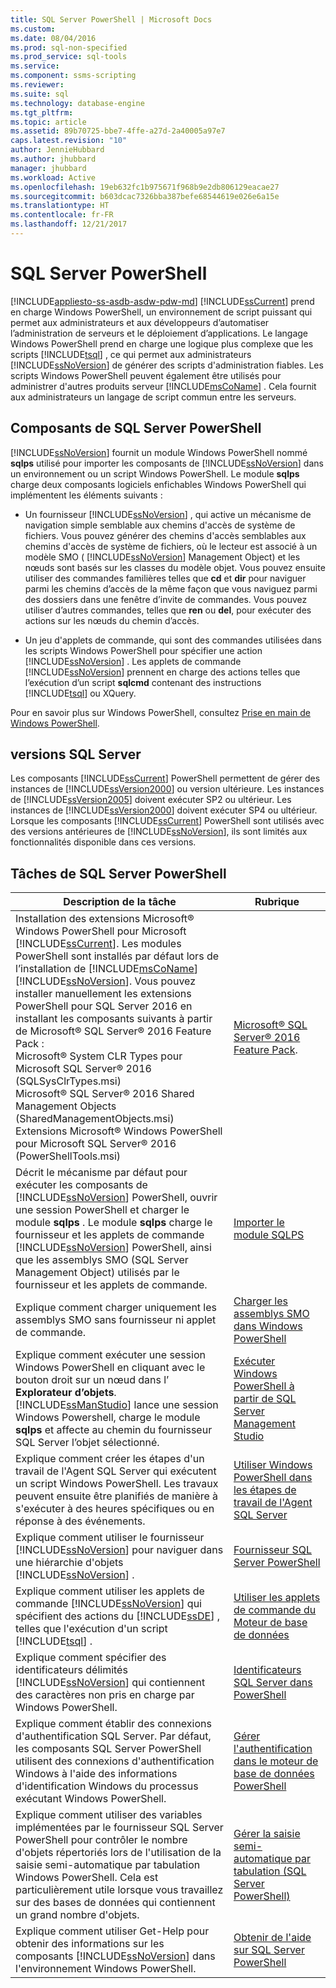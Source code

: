 ```yaml
---
title: SQL Server PowerShell | Microsoft Docs
ms.custom: 
ms.date: 08/04/2016
ms.prod: sql-non-specified
ms.prod_service: sql-tools
ms.service: 
ms.component: ssms-scripting
ms.reviewer: 
ms.suite: sql
ms.technology: database-engine
ms.tgt_pltfrm: 
ms.topic: article
ms.assetid: 89b70725-bbe7-4ffe-a27d-2a40005a97e7
caps.latest.revision: "10"
author: JennieHubbard
ms.author: jhubbard
manager: jhubbard
ms.workload: Active
ms.openlocfilehash: 19eb632fc1b975671f968b9e2db806129eacae27
ms.sourcegitcommit: b603dcac7326bba387befe68544619e026e6a15e
ms.translationtype: HT
ms.contentlocale: fr-FR
ms.lasthandoff: 12/21/2017
---
```

# <a name="sql-server-powershell"></a>SQL Server PowerShell
[!INCLUDE[appliesto-ss-asdb-asdw-pdw-md](../../includes/appliesto-ss-asdb-asdw-pdw-md.md)] [!INCLUDE[ssCurrent](../../includes/sscurrent-md.md)] prend en charge Windows PowerShell, un environnement de script puissant qui permet aux administrateurs et aux développeurs d’automatiser l’administration de serveurs et le déploiement d’applications. Le langage Windows PowerShell prend en charge une logique plus complexe que les scripts [!INCLUDE[tsql](../../includes/tsql-md.md)] , ce qui permet aux administrateurs [!INCLUDE[ssNoVersion](../../includes/ssnoversion-md.md)] de générer des scripts d'administration fiables. Les scripts Windows PowerShell peuvent également être utilisés pour administrer d'autres produits serveur [!INCLUDE[msCoName](../../includes/msconame-md.md)] . Cela fournit aux administrateurs un langage de script commun entre les serveurs.  
  
## <a name="sql-server-powershell-components"></a>Composants de SQL Server PowerShell  
 [!INCLUDE[ssNoVersion](../../includes/ssnoversion-md.md)] fournit un module Windows PowerShell nommé **sqlps** utilisé pour importer les composants de [!INCLUDE[ssNoVersion](../../includes/ssnoversion-md.md)] dans un environnement ou un script Windows PowerShell. Le module **sqlps** charge deux composants logiciels enfichables Windows PowerShell qui implémentent les éléments suivants :  
  
-   Un fournisseur [!INCLUDE[ssNoVersion](../../includes/ssnoversion-md.md)] , qui active un mécanisme de navigation simple semblable aux chemins d'accès de système de fichiers. Vous pouvez générer des chemins d'accès semblables aux chemins d'accès de système de fichiers, où le lecteur est associé à un modèle SMO ( [!INCLUDE[ssNoVersion](../../includes/ssnoversion-md.md)] Management Object) et les nœuds sont basés sur les classes du modèle objet. Vous pouvez ensuite utiliser des commandes familières telles que **cd** et **dir** pour naviguer parmi les chemins d’accès de la même façon que vous naviguez parmi des dossiers dans une fenêtre d’invite de commandes. Vous pouvez utiliser d’autres commandes, telles que **ren** ou **del**, pour exécuter des actions sur les nœuds du chemin d’accès.  
  
-   Un jeu d'applets de commande, qui sont des commandes utilisées dans les scripts Windows PowerShell pour spécifier une action [!INCLUDE[ssNoVersion](../../includes/ssnoversion-md.md)] . Les applets de commande [!INCLUDE[ssNoVersion](../../includes/ssnoversion-md.md)] prennent en charge des actions telles que l’exécution d’un script **sqlcmd** contenant des instructions [!INCLUDE[tsql](../../includes/tsql-md.md)] ou XQuery.  
  
 Pour en savoir plus sur Windows PowerShell, consultez [Prise en main de Windows PowerShell](https://msdn.microsoft.com/powershell/scripting/getting-started/getting-started-with-windows-powershell).  
  
## <a name="sql-server-versions"></a>versions SQL Server  
 Les composants [!INCLUDE[ssCurrent](../../includes/sscurrent-md.md)] PowerShell permettent de gérer des instances de [!INCLUDE[ssVersion2000](../../includes/ssversion2000-md.md)] ou version ultérieure. Les instances de [!INCLUDE[ssVersion2005](../../includes/ssversion2005-md.md)] doivent exécuter SP2 ou ultérieur. Les instances de [!INCLUDE[ssVersion2000](../../includes/ssversion2000-md.md)] doivent exécuter SP4 ou ultérieur. Lorsque les composants [!INCLUDE[ssCurrent](../../includes/sscurrent-md.md)] PowerShell sont utilisés avec des versions antérieures de [!INCLUDE[ssNoVersion](../../includes/ssnoversion-md.md)], ils sont limités aux fonctionnalités disponible dans ces versions.  
     
## <a name="sql-server-powershell-tasks"></a>Tâches de SQL Server PowerShell  
  
|Description de la tâche|Rubrique|  
|----------------------|-----------| 
|Installation des extensions Microsoft® Windows PowerShell pour Microsoft [!INCLUDE[ssCurrent](../../includes/sscurrent-md.md)].  Les modules PowerShell sont installés par défaut lors de l’installation de [!INCLUDE[msCoName](../../includes/msconame-md.md)] [!INCLUDE[ssNoVersion](../../includes/ssnoversion-md.md)].  Vous pouvez installer manuellement les extensions PowerShell pour SQL Server 2016 en installant les composants suivants à partir de Microsoft® SQL Server® 2016 Feature Pack :<br/>     Microsoft® System CLR Types pour Microsoft SQL Server® 2016 (SQLSysClrTypes.msi)<br/>Microsoft® SQL Server® 2016 Shared Management Objects (SharedManagementObjects.msi)<br/> Extensions Microsoft® Windows PowerShell pour Microsoft SQL Server® 2016 (PowerShellTools.msi)|[Microsoft® SQL Server® 2016 Feature Pack](https://www.microsoft.com/en-us/download/details.aspx?id=52676).   | 
|Décrit le mécanisme par défaut pour exécuter les composants de [!INCLUDE[ssNoVersion](../../includes/ssnoversion-md.md)] PowerShell, ouvrir une session PowerShell et charger le module **sqlps** . Le module **sqlps** charge le fournisseur et les applets de commande [!INCLUDE[ssNoVersion](../../includes/ssnoversion-md.md)] PowerShell, ainsi que les assemblys SMO (SQL Server Management Object) utilisés par le fournisseur et les applets de commande.|[Importer le module SQLPS](../../relational-databases/scripting/import-the-sqlps-module.md)|  
|Explique comment charger uniquement les assemblys SMO sans fournisseur ni applet de commande.|[Charger les assemblys SMO dans Windows PowerShell](../../relational-databases/scripting/load-the-smo-assemblies-in-windows-powershell.md)|  
|Explique comment exécuter une session Windows PowerShell en cliquant avec le bouton droit sur un nœud dans l’ **Explorateur d’objets**. [!INCLUDE[ssManStudio](../../includes/ssmanstudio-md.md)] lance une session Windows Powershell, charge le module **sqlps** et affecte au chemin du fournisseur SQL Server l’objet sélectionné.|[Exécuter Windows PowerShell à partir de SQL Server Management Studio](../../relational-databases/scripting/run-windows-powershell-from-sql-server-management-studio.md)|  
|Explique comment créer les étapes d'un travail de l'Agent SQL Server qui exécutent un script Windows PowerShell. Les travaux peuvent ensuite être planifiés de manière à s'exécuter à des heures spécifiques ou en réponse à des événements.|[Utiliser Windows PowerShell dans les étapes de travail de l'Agent SQL Server](../../relational-databases/scripting/run-windows-powershell-steps-in-sql-server-agent.md)|  
|Explique comment utiliser le fournisseur [!INCLUDE[ssNoVersion](../../includes/ssnoversion-md.md)] pour naviguer dans une hiérarchie d'objets [!INCLUDE[ssNoVersion](../../includes/ssnoversion-md.md)] .|[Fournisseur SQL Server PowerShell](../../relational-databases/scripting/sql-server-powershell-provider.md)|  
|Explique comment utiliser les applets de commande [!INCLUDE[ssNoVersion](../../includes/ssnoversion-md.md)] qui spécifient des actions du [!INCLUDE[ssDE](../../includes/ssde-md.md)] , telles que l'exécution d'un script [!INCLUDE[tsql](../../includes/tsql-md.md)] .|[Utiliser les applets de commande du Moteur de base de données](../../relational-databases/scripting/use-the-database-engine-cmdlets.md)|  
|Explique comment spécifier des identificateurs délimités [!INCLUDE[ssNoVersion](../../includes/ssnoversion-md.md)] qui contiennent des caractères non pris en charge par Windows PowerShell.|[Identificateurs SQL Server dans PowerShell](../../relational-databases/scripting/sql-server-identifiers-in-powershell.md)|  
|Explique comment établir des connexions d'authentification SQL Server. Par défaut, les composants SQL Server PowerShell utilisent des connexions d'authentification Windows à l'aide des informations d'identification Windows du processus exécutant Windows PowerShell.|[Gérer l'authentification dans le moteur de base de données PowerShell](../../relational-databases/scripting/manage-authentication-in-database-engine-powershell.md)|  
|Explique comment utiliser des variables implémentées par le fournisseur SQL Server PowerShell pour contrôler le nombre d'objets répertoriés lors de l'utilisation de la saisie semi-automatique par tabulation Windows PowerShell. Cela est particulièrement utile lorsque vous travaillez sur des bases de données qui contiennent un grand nombre d'objets.|[Gérer la saisie semi-automatique par tabulation &#40;SQL Server PowerShell&#41;](../../relational-databases/scripting/manage-tab-completion-sql-server-powershell.md)|  
|Explique comment utiliser Get-Help pour obtenir des informations sur les composants [!INCLUDE[ssNoVersion](../../includes/ssnoversion-md.md)] dans l'environnement Windows PowerShell.|[Obtenir de l'aide sur SQL Server PowerShell](../../relational-databases/scripting/get-help-sql-server-powershell.md)|  
  
  
